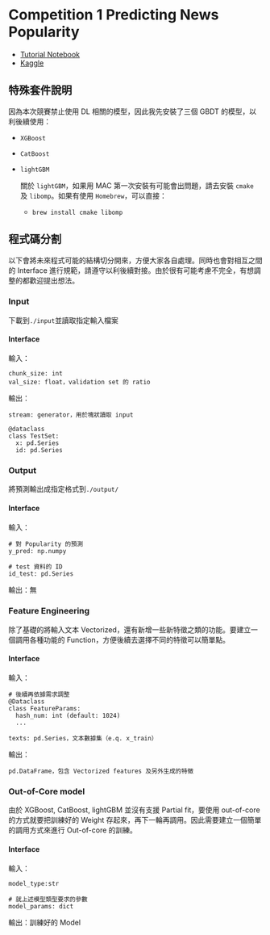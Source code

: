 # Competition 1 Predicting News Popularity

- [Tutorial Notebook](https://nthu-datalab.github.io/ml/competitions/Comp_01_Text-Feature-Engineering/01_Text_Feature_Engineering.html)
- [Kaggle](https://www.kaggle.com/competitions/2023-datalab-cup1-predicting-news-popularity)

## 特殊套件說明

因為本次競賽禁止使用 DL 相關的模型，因此我先安裝了三個 GBDT 的模型，以利後續使用：

- `XGBoost`
- `CatBoost`
- `lightGBM`

  關於 `lightGBM`，如果用 MAC 第一次安裝有可能會出問題，請去安裝 `cmake` 及 `libomp`。如果有使用 `Homebrew`，可以直接：

  - `brew install cmake libomp`

## 程式碼分割

以下會將未來程式可能的結構切分開來，方便大家各自處理。同時也會對相互之間的 Interface 進行規範，請遵守以利後續對接。由於很有可能考慮不完全，有想調整的都歡迎提出想法。

### Input

下載到`./input`並讀取指定輸入檔案

#### Interface

輸入：

```
chunk_size: int
val_size: float，validation set 的 ratio
```

輸出：

```
stream: generator，用於塊狀讀取 input

@dataclass
class TestSet:
  x: pd.Series
  id: pd.Series
```

### Output

將預測輸出成指定格式到`./output/`

#### Interface

輸入：

```
# 對 Popularity 的預測
y_pred: np.numpy

# test 資料的 ID
id_test: pd.Series
```

輸出：無

### Feature Engineering

除了基礎的將輸入文本 Vectorized，還有新增一些新特徵之類的功能。要建立一個調用各種功能的 Function，方便後續去選擇不同的特徵可以簡單點。

#### Interface

輸入：

```
# 後續再依據需求調整
@Dataclass
class FeatureParams:
  hash_num: int (default: 1024)
  ...

texts: pd.Series，文本數據集（e.q. x_train）
```

輸出：

```
pd.DataFrame，包含 Vectorized features 及另外生成的特徵
```

### Out-of-Core model

由於 XGBoost, CatBoost, lightGBM 並沒有支援 Partial fit，要使用 out-of-core 的方式就要把訓練好的 Weight 存起來，再下一輪再調用。因此需要建立一個簡單的調用方式來進行 Out-of-core 的訓練。

#### Interface

輸入：

```
model_type:str

# 就上述模型類型要求的參數
model_params: dict
```

輸出：訓練好的 Model
